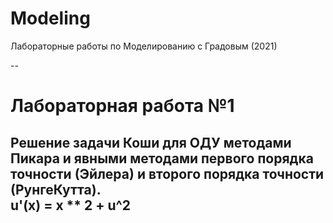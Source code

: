 # Modeling
Лабораторные работы по Моделированию с Градовым (2021)

--
# Лабораторная работа №1   
Решениe задачи Коши для ОДУ методами Пикара и явными методами первого порядка точности (Эйлера) и второго порядка точности (РунгеКутта).  
u'(x) = x ** 2 + u^2
--

